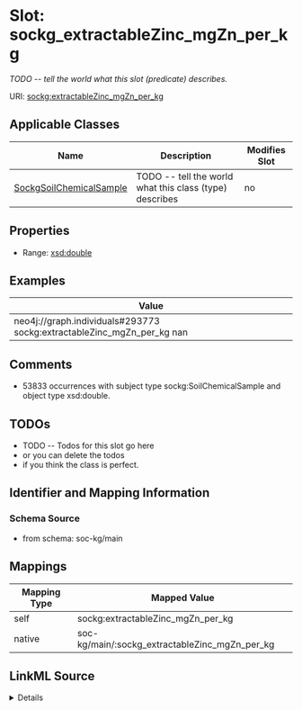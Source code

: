 

# Slot: sockg_extractableZinc_mgZn_per_kg


_TODO -- tell the world what this slot (predicate) describes._





URI: [sockg:extractableZinc_mgZn_per_kg](http://www.semanticweb.org/sockg/ontologies/2024/0/soil-carbon-ontology/extractableZinc_mgZn_per_kg)



<!-- no inheritance hierarchy -->





## Applicable Classes

| Name | Description | Modifies Slot |
| --- | --- | --- |
| [SockgSoilChemicalSample](../classes/SockgSoilChemicalSample.md) | TODO -- tell the world what this class (type) describes |  no  |







## Properties

* Range: [xsd:double](http://www.w3.org/2001/XMLSchema#double)






## Examples

| Value |
| --- |
| neo4j://graph.individuals#293773 sockg:extractableZinc_mgZn_per_kg nan |

## Comments

* 53833 occurrences with subject type sockg:SoilChemicalSample and object type xsd:double.

## TODOs

* TODO -- Todos for this slot go here
* or you can delete the todos
* if you think the class is perfect.

## Identifier and Mapping Information







### Schema Source


* from schema: soc-kg/main




## Mappings

| Mapping Type | Mapped Value |
| ---  | ---  |
| self | sockg:extractableZinc_mgZn_per_kg |
| native | soc-kg/main/:sockg_extractableZinc_mgZn_per_kg |




## LinkML Source

<details>
```yaml
name: sockg_extractableZinc_mgZn_per_kg
description: TODO -- tell the world what this slot (predicate) describes.
todos:
- TODO -- Todos for this slot go here
- or you can delete the todos
- if you think the class is perfect.
comments:
- 53833 occurrences with subject type sockg:SoilChemicalSample and object type xsd:double.
examples:
- value: neo4j://graph.individuals#293773 sockg:extractableZinc_mgZn_per_kg nan
from_schema: soc-kg/main
rank: 1000
slot_uri: sockg:extractableZinc_mgZn_per_kg
alias: sockg_extractableZinc_mgZn_per_kg
domain_of:
- sockg_SoilChemicalSample
range: double

```
</details>